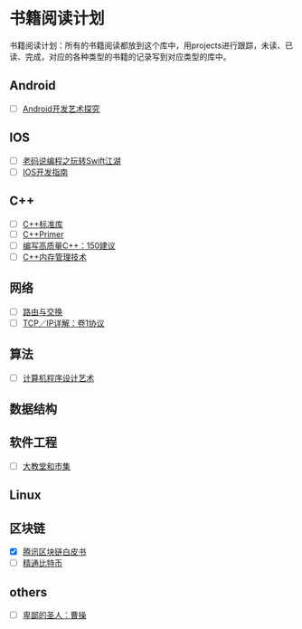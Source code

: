 # 书籍阅读计划
书籍阅读计划：所有的书籍阅读都放到这个库中，用projects进行跟踪，未读、已读、完成，对应的各种类型的书籍的记录写到对应类型的库中。

## Android
- [ ] [Android开发艺术探究](https://github.com/qmsggg/qmsggg_book_sche/issues/1)

## IOS
- [ ] [老码说编程之玩转Swift江湖](https://github.com/qmsggg/qmsggg_book_sche/issues/3)
- [ ] [IOS开发指南](https://github.com/qmsggg/qmsggg_book_sche/issues/7)

## C++
- [ ] [C++标准库](https://github.com/qmsggg/qmsggg_book_sche/issues/4)
- [ ] [C++Primer](https://github.com/qmsggg/qmsggg_book_sche/issues/5)
- [ ] [编写高质量C++：150建议](https://github.com/qmsggg/qmsggg_book_sche/issues/10)
- [ ] [C++内存管理技术](https://github.com/qmsggg/qmsggg_book_sche/issues/11)

## 网络
- [ ] [路由与交换](https://github.com/qmsggg/qmsggg_book_sche/issues/2)
- [ ] [TCP／IP详解：卷1协议](https://github.com/qmsggg/qmsggg_book_sche/issues/8)

## 算法
- [ ] [计算机程序设计艺术](https://github.com/qmsggg/qmsggg_book_sche/issues/7)

## 数据结构

## 软件工程
- [ ] [大教堂和市集](https://github.com/qmsggg/qmsggg_book_sche/issues/9)

## Linux

## 区块链
- [x] [腾讯区块链白皮书](https://github.com/qmsggg/qmsggg_book_sche/issues/11)
- [ ] [精通比特币](https://github.com/qmsggg/qmsggg_book_sche/issues/12)

## others
- [ ] [卑鄙的圣人：曹操](https://github.com/qmsggg/qmsggg_book_sche/issues/6)
